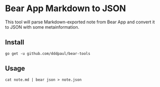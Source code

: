 # Bear App Markdown to JSON

This tool will parse Markdown-exported note from Bear App and convert it to JSON with some metainformation.

## Install

`go get -u github.com/dddpaul/bear-tools`

## Usage

```
cat note.md | bear json > note.json 
```
